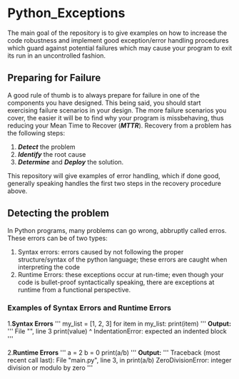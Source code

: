 # Python_Exceptions
The main goal of the repository is to give examples on how to increase the code robustness and implement good exception/error handling procedures which guard against potential failures which may cause your program to exit its run in an uncontrolled fashion.

## Preparing for Failure
A good rule of thumb is to always prepare for failure in one of the components you have designed. This being said, you should start exercising failure scenarios in your design. The more failure scenarios you cover, the easier it will be to find why your program is missbehaving, thus reducing your Mean Time to Recover (__*MTTR*__).
Recovery from a problem has the following steps:
1. __*Detect*__ the problem
2. __*Identify*__ the root cause
3. __*Determine*__ and __*Deploy*__ the solution.

This repository will give examples of error handling, which if done good, generally speaking handles the first two steps in the recovery procedure above.  

## Detecting the problem
In Python programs, many problems can go wrong, abbruptly called erros.
These errors can be of two types:
1. Syntax errors: errors caused by not following the proper structure/syntax of the python language; these errors are caught when interpreting the code
2. Runtime Errors: these exceptions occur at run-time; even though your code is bullet-proof syntactically speaking, there are exceptions at runtime from a functional perspective.

### Examples of Syntax Errors and Runtime Errors

1.__Syntax Errors__
'''
my_list = [1, 2, 3]
for item in my_list:
print(item)
'''
__Output:__
'''
  File "<ipython-input-23-30fcf0822ade>", line 3
    print(value)
        ^
IndentationError: expected an indented block
'''

2.__Runtime Errors__
'''
a = 2
b = 0
print(a/b)
'''
__Output:__
'''
Traceback (most recent call last):
  File "main.py", line 3, in <module>
    print(a/b)
ZeroDivisionError: integer division or modulo by zero
'''
